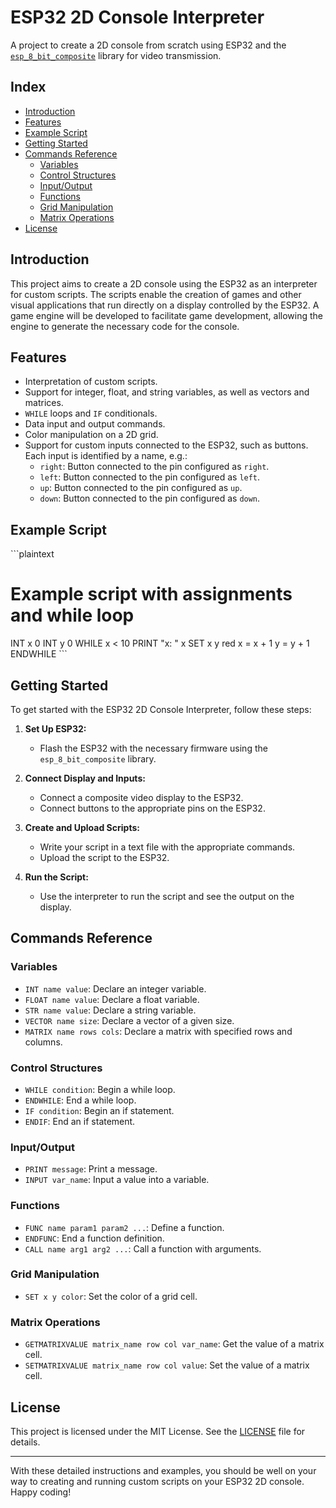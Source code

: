 
# ESP32 2D Console Interpreter

A project to create a 2D console from scratch using ESP32 and the [`esp_8_bit_composite`](https://github.com/Roger-random/ESP_8_BIT_composite) library for video transmission.

## Index

- [Introduction](#introduction)
- [Features](#features)
- [Example Script](#example-script)
- [Getting Started](#getting-started)
- [Commands Reference](#commands-reference)
  - [Variables](#variables)
  - [Control Structures](#control-structures)
  - [Input/Output](#inputoutput)
  - [Functions](#functions)
  - [Grid Manipulation](#grid-manipulation)
  - [Matrix Operations](#matrix-operations)
- [License](#license)

## Introduction

This project aims to create a 2D console using the ESP32 as an interpreter for custom scripts. The scripts enable the creation of games and other visual applications that run directly on a display controlled by the ESP32. A game engine will be developed to facilitate game development, allowing the engine to generate the necessary code for the console.

## Features

- Interpretation of custom scripts.
- Support for integer, float, and string variables, as well as vectors and matrices.
- `WHILE` loops and `IF` conditionals.
- Data input and output commands.
- Color manipulation on a 2D grid.
- Support for custom inputs connected to the ESP32, such as buttons. Each input is identified by a name, e.g.:
  - `right`: Button connected to the pin configured as `right`.
  - `left`: Button connected to the pin configured as `left`.
  - `up`: Button connected to the pin configured as `up`.
  - `down`: Button connected to the pin configured as `down`.

## Example Script

\`\`\`plaintext
# Example script with assignments and while loop
INT x 0
INT y 0
WHILE x < 10
    PRINT "x: " x
    SET x y red
    x = x + 1
    y = y + 1
ENDWHILE
\`\`\`

## Getting Started

To get started with the ESP32 2D Console Interpreter, follow these steps:

1. **Set Up ESP32:**
   - Flash the ESP32 with the necessary firmware using the `esp_8_bit_composite` library.

2. **Connect Display and Inputs:**
   - Connect a composite video display to the ESP32.
   - Connect buttons to the appropriate pins on the ESP32.

3. **Create and Upload Scripts:**
   - Write your script in a text file with the appropriate commands.
   - Upload the script to the ESP32.

4. **Run the Script:**
   - Use the interpreter to run the script and see the output on the display.

## Commands Reference

### Variables

- `INT name value`: Declare an integer variable.
- `FLOAT name value`: Declare a float variable.
- `STR name value`: Declare a string variable.
- `VECTOR name size`: Declare a vector of a given size.
- `MATRIX name rows cols`: Declare a matrix with specified rows and columns.

### Control Structures

- `WHILE condition`: Begin a while loop.
- `ENDWHILE`: End a while loop.
- `IF condition`: Begin an if statement.
- `ENDIF`: End an if statement.

### Input/Output

- `PRINT message`: Print a message.
- `INPUT var_name`: Input a value into a variable.

### Functions

- `FUNC name param1 param2 ...`: Define a function.
- `ENDFUNC`: End a function definition.
- `CALL name arg1 arg2 ...`: Call a function with arguments.

### Grid Manipulation

- `SET x y color`: Set the color of a grid cell.

### Matrix Operations

- `GETMATRIXVALUE matrix_name row col var_name`: Get the value of a matrix cell.
- `SETMATRIXVALUE matrix_name row col value`: Set the value of a matrix cell.

## License

This project is licensed under the MIT License. See the [LICENSE](LICENSE) file for details.

---

With these detailed instructions and examples, you should be well on your way to creating and running custom scripts on your ESP32 2D console. Happy coding!
